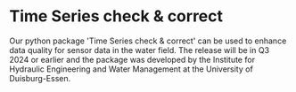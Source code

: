 # Time Series check & correct

Our python package 'Time Series check & correct' can be used to enhance data quality
for sensor data in the water field. The release will be in Q3 2024 or earlier and the package was developed
by the Institute for Hydraulic Engineering and Water Management at the University of Duisburg-Essen.


